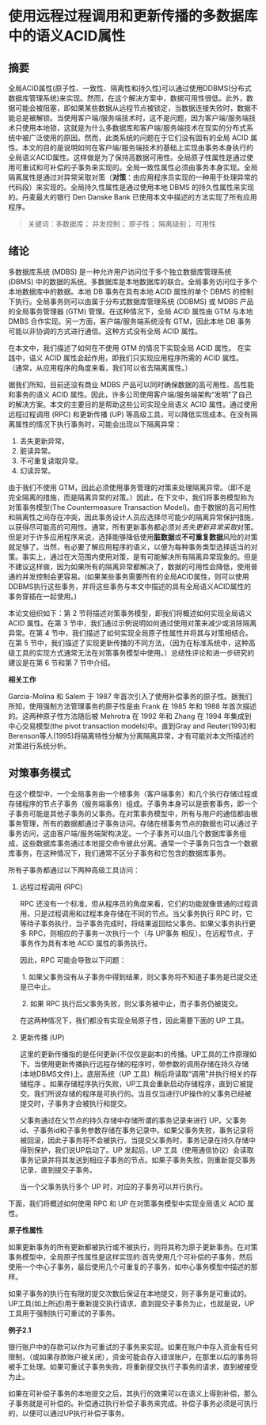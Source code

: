 # 使用远程过程调用和更新传播的多数据库中的语义ACID属性

## 摘要

全局ACID属性(原子性、一致性、隔离性和持久性)可以通过使用DDBMS(分布式数据库管理系统)来实现。然而，在这个解决方案中，数据可用性很低。此外，数据可能会被阻塞，即如果某些数据从远程节点被锁定，当数据连接失败时，数据不能总是被解锁。当使用客户端/服务端技术时，这不是问题，因为客户端/服务端技术只使用本地锁，这就是为什么多数据库和客户端/服务端技术在现实的分布式系统中被广泛使用的原因。然而，此类系统的问题在于它们没有固有的全局 ACID 属性。本文的目的是说明如何在客户端/服务端技术的基础上实现由事务本身执行的全局语义ACID属性。这样做是为了保持高数据可用性。全局原子性属性是通过使用可重试和可补偿的子事务来实现的。全局一致性属性必须由事务本身实现。全局隔离属性是通过对异常采取对策（**对策**：由应用程序员实现的一种用于处理异常的代码段）来实现的。全局持久性属性是通过使用本地 DBMS 的持久性属性来实现的。丹麦最大的银行 Den Danske Bank 已使用本文中描述的方法实现了所有应用程序。

>  关键词：多数据库； 并发控制； 原子性； 隔离级别； 可用性

## 绪论

多数据库系统 (MDBS) 是一种允许用户访问位于多个独立数据库管理系统 (DBMS) 中的数据的系统。多数据库是本地数据库的联合。全局事务访问位于多个本地数据库中的数据。本地 DB 事务在具有本地 ACID 属性的单个 DBMS 的控制下执行。全局事务则可以由属于分布式数据库管理系统 (DDBMS) 或 MDBS 产品的全局事务管理器 (GTM) 管理。在这种情况下，全局 ACID 属性由 GTM 与本地 DMBS 合作实现。另一方面，客户端/服务端系统没有 GTM，因此本地 DB 事务可能以非协调的方式进行通信。这种方式没有全局 ACID 属性。

在本文中，我们描述了如何在不使用 GTM 的情况下实现全局 ACID 属性。 在实践中，语义 ACID 属性会起作用，即我们只实现应用程序所需的 ACID 属性。 （通常，从应用程序的角度来看，我们可以省去隔离属性。）

据我们所知，目前还没有商业 MDBS 产品可以同时确保数据的高可用性、高性能和事务的语义 ACID 属性。因此，许多公司使用客户端/服务端架构“发明”了自己的解决方案。本文的主要目的是帮助这些公司实现全局语义 ACID 属性。通过使用远程过程调用 (RPC) 和更新传播 (UP) 等高级工具，可以降低实现成本。在没有隔离属性的情况下执行事务时，可能会出现以下隔离异常：

1. 丢失更新异常。
2.  脏读异常。
3.  不可重复读取异常。
4.  幻读异常。

由于我们不使用 GTM，因此必须使用事务管理的对策来处理隔离异常。（即不是完全隔离的措施，而是隔离异常的对策。）因此，在下文中，我们将事务模型称为对策事务模型(The Countermeasure Transaction Model)。由于数据的高可用性和隔离性之间存在冲突，因此事务设计人员应选择尽可能少的隔离异常保护措施，以获得尽可能高的可用性。通常，所有更新事务都必须对*丢失更新异常采取*对策。但是对于许多应用程序来说，选择能够降低使用**脏数据**或**不可重复数据**风险的对策就足够了。当然，有必要了解应用程序的语义，以便为每种事务类型选择适当的对策。事实上，通过在大范围内使用对策，是有可能解决所有隔离异常现象的。但是不建议这样做，因为如果所有的隔离异常都解决了，数据的可用性会降低，使用普通的并发控制会更容易。(如果某些事务需要所有的全局ACID属性，则可以使用DDBMS执行这些事务，并将这些事务与本文中描述的具有全局语义ACID属性的事务穿插在一起使用。)

本论文组织如下：第 2 节将描述对策事务模型，即我们将概述如何实现全局语义 ACID 属性。在第 3 节中，我们通过示例说明如何通过使用对策来减少或消除隔离异常。在第 4 节中，我们描述了如何实现全局原子性属性并将其与对策相结合。在第 5 节中，我们描述了实现更新传播的不同方法，（因为在标准系统中，这种高级工具的实现方式通常无法在对策事务模型中使用。）总结性评论和进一步研究的建议是在第 6 节和第 7 节中介绍。

**相关工作**

Garcia-Molina 和 Salem 于 1987 年首次引入了使用补偿事务的原子性。据我们所知，使用强制方法管理事务的原子性是由 Frank 在 1985 年和 1988 年首次描述的。这两种原子性方法随后被 Mehrotra 在 1992 年和 Zhang 在 1994 年集成到中心交易模型(the pivot transaction models)中。直到Gray and Reuter(1993)和Berenson等人(1995)将隔离特性分解为分离隔离异常，才有可能对本文所描述的对策进行系统分析。

## 对策事务模式

在这个模型中，一个全局事务由一个根事务（客户端事务）和几个执行存储过程或存储程序的节点子事务（服务端事务）组成。子事务本身可以是嵌套事务，即一个子事务可能是其他子事务的父事务。在对策事务模型中，所有与用户的通信都由根事务管理，所有的数据都通过子事务访问。存储在根事务节点的数据也可以通过子事务访问，这由客户端/服务端架构决定。一个子事务可以由几个数据库事务组成，这些数据库事务通过本地提交命令彼此分离。通常一个子事务只包含一个数据库事务，在这种情况下，我们通常不区分子事务和它包含的数据库事务。

所有子事务都通过以下两种高级工具访问：

1. 远程过程调用 (RPC)

   RPC 还没有一个标准，但从程序员的角度来看，它们的功能就像普通的过程调用，只是过程调用和过程本身存储在不同的节点。当父事务执行 RPC 时，它等待子事务执行，当子事务完成时，将结果返回给父事务。如果父事务执行更多 RPC，则相应的子事务一次执行一个（与 UP事务 相反）。在远程节点，子事务作为具有本地 ACID 属性的事务执行。

   因此，RPC 可能会导致以下问题：

   ​	1. 如果父事务没有从子事务中得到结果，则父事务将不知道子事务是已提交还是已中止。

   ​	2. 如果 RPC 执行后父事务失败，则父事务被中止，而子事务仍被提交。

   在这两种情况下，我们都没有实现全局原子性，因此需要下面的 UP 工具。

2. 更新传播 (UP)

   这里的更新传播指的是任何更新(不仅仅是副本)的传播。UP工具的工作原理如下。当使用更新传播执行远程存储的程序时，带参数的调用存储在持久存储(本地DBMS文件)上。底层系统（UP 工具）稍后将读取“调用”并执行相关的存储程序 。如果存储程序执行失败，UP工具会重新启动存储程序，直到它被提交。我们所说存储的程序是可执行的。当且仅当进行UP操作的父事务已经被提交时，子事务才会被执行和提交。

   父事务通过在父节点的持久存储中存储所谓的事务记录来进行 UP。父事务id、子事务id和子事务参数存储在事务记录中。如果父事务失败，事务记录将被回滚，因此子事务将不会被执行。当提交父事务时，事务记录在持久存储中得到保护，我们说UP启动了。UP 发起后，UP 工具（使用通信协议）会读取事务记录并将其发送到相应子事务的节点。如果子事务失败，则重新提交事务记录，直到提交子事务。

   当一个父事务执行多个 UP 时，对应的子事务可以并行执行。

下面，我们将概述如何使用 RPC 和 UP 在对策事务模型中实现全局语义 ACID 属性。

**原子性属性**

如果更新事务的所有更新都被执行或不被执行，则将其称为原子更新事务。在对策事务模型中，全局原子性属性是这样实现的:首先使用几个可补偿的子事务，然后使用一个中心子事务，最后使用几个可重复的子事务，如中心事务模型中描述的那样。

如果子事务的执行在有限的提交次数后保证在本地提交，则子事务是可重试的。UP工具(如上所述)用于重新提交执行请求，直到提交子事务为止，也就是说，UP工具用于强制执行可重试的子事务。

**例子2.1**

银行账户中的存款可以作为可重试的子事务来实现。如果在账户中存入资金有任何限制，（或如果存款账户被关闭），资金可能会存入错误账户，在那里以后的事务将被手工处理。如果可重试子事务失败，将重新提交执行子事务的请求，直到被接受为止。

如果在可补偿子事务的本地提交之后，其执行的效果可以在语义上得到补偿，那么子事务就是可补偿的。补偿通过执行补偿子事务来完成。补偿子事务必须是可执行的，以便可以通过UP执行补偿子事务。